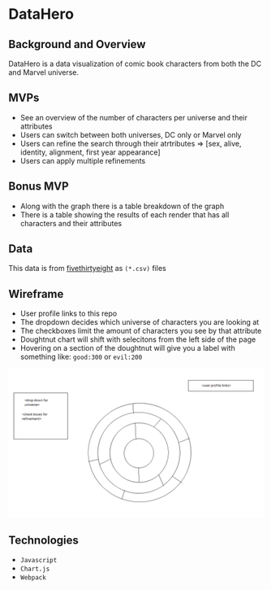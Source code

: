 # DataHero

## Background and Overview

DataHero is a data visualization of comic book characters from both the DC and Marvel universe.

## MVPs

- See an overview of the number of characters per universe and their attributes
- Users can switch between both universes, DC only or Marvel only
- Users can refine the search through their atrtributes => [sex, alive, identity, alignment, first year appearance]
- Users can apply multiple refinements

## Bonus MVP

- Along with the graph there is a table breakdown of the graph
- There is a table showing the results of each render that has all characters and their attributes

## Data

This data is from [fivethirtyeight](https://github.com/fivethirtyeight/data/tree/master/comic-characters) as `(*.csv)` files

## Wireframe

- User profile links to this repo
- The dropdown decides which universe of characters you are looking at
- The checkboxes limit the amount of characters you see by that attribute
- Doughtnut chart will shift with selecitons from the left side of the page
- Hovering on a section of the doughtnut will give you a label with something like: `good:300` or `evil:200`

![Wireframe](./assets/readme/wireframe.png)

## Technologies

- `Javascript`
- `Chart.js`
- `Webpack`
